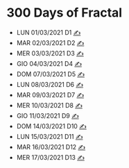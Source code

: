 # 300 Days of Fractal

- LUN 01/03/2021 D1 [✍](https://fractalomania.com/media/photologue/photos/cache/Supernova_gallery_thumbnail.png)
- MAR 02/03/2021 D2 [✍](https://fractalomania.com/media/photologue/photos/cache/Sponge_gallery_thumbnail.png)
- MER 03/03/2021 D3 [✍](https://fractalomania.com/media/photologue/photos/cache/Space_Microbe_gallery_thumbnail.png)
- GIO 04/03/2021 D4 [✍](https://fractalomania.com/media/photologue/photos/cache/Rainbow_gallery_thumbnail.png)
- DOM 07/03/2021 D5 [✍](https://fractalomania.com/media/photologue/photos/cache/Matter_and_Antimatter_gallery_thumbnail.png)
- LUN 08/03/2021 D6 [✍](https://fractalomania.com/media/photologue/photos/cache/Flame_of_Math_gallery_thumbnail.png)
- MAR 09/03/2021 D7 [✍](https://fractalomania.com/media/photologue/photos/cache/First_Leaves_gallery_thumbnail.png)
- MER 10/03/2021 D8 [✍](https://fractalomania.com/media/photologue/photos/cache/Distorted_Sun_gallery_thumbnail.png)
- GIO 11/03/2021 D9 [✍](https://fractalomania.com/media/photologue/photos/cache/Amber_gallery_thumbnail.png)
- DOM 14/03/2021 D10 [✍](https://www.sekinoworld.com/fractal/1msettorus665x500.jpg)
- LUN 15/03/2021 D11 [✍](https://www.sekinoworld.com/fractal/1msetsphere500x500.jpg)
- MAR 16/03/2021 D12 [✍](https://www.sekinoworld.com/fractal/1msetsilverA560x495.jpg)
- MER 17/03/2021 D13 [✍](https://www.sekinoworld.com/fractal/1msetsilverB560x495.jpg)
